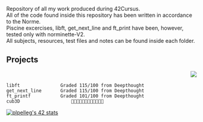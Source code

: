 Repository of all my work produced during 42Cursus.<br>
All of the code found inside this repository has been written in accordance to the Norme.<br>Piscine excercises, libft, get_next_line and ft_print have been, however, tested only with norminette-V2.<br>
All subjects, resources, test files and notes can be found inside each folder. 
## Projects
<img align="right" src="https://user-images.githubusercontent.com/56682470/110169135-8748f900-7df8-11eb-9a5c-adcbd039da29.png"><br>
```
libft               Graded 115/100 from Deepthought
get_next_line       Graded 115/100 from Deepthought
ft_printf           Graded 101/100 from Deepthought
cub3D                   🚧🚧🚧🚧🚧🚧🚧🚧🚧🚧🚧🚧
```

[![plpelleg's 42 stats](https://badge42.herokuapp.com/api/stats/plpelleg)](https://github.com/JaeSeoKim/badge42)

